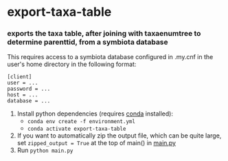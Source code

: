 # export-taxa-table
### exports the taxa table, after joining with taxaenumtree to determine parenttid, from a symbiota database

This requires access to a symbiota database configured in .my.cnf in the user's home directory in the following format:
```
[client]
user = ...
password = ...
host = ...
database = ...
```

1. Install python dependencies (requires [conda](https://docs.conda.io/projects/conda/en/latest/user-guide/install/download.html)
installed):
    - `conda env create -f environment.yml`
    - `conda activate export-taxa-table`
2. If you want to automatically zip the output file, which can be quite large, set `zipped_output = True` at the top of
main() in [main.py](./main.py)
3. Run `python main.py`
